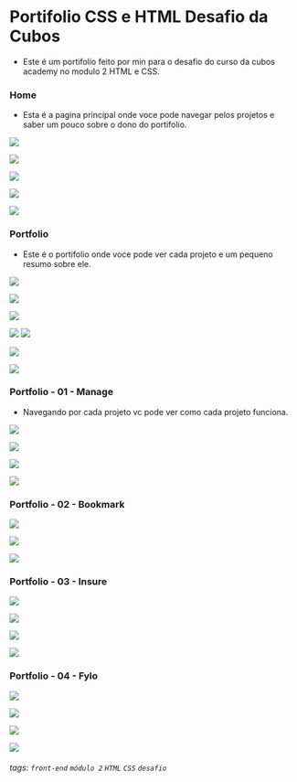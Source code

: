 

# Portifolio CSS e HTML Desafio da Cubos

- Este é um portifolio feito por min para o desafio do curso da cubos academy no modulo 2 HTML e CSS.


### Home

- Esta é a pagina principal onde voce pode navegar pelos projetos e saber um pouco sobre o dono do portifolio.

![](https://i.imgur.com/Vwj9U0y.png)

![](https://i.imgur.com/tjYO6R6.png)

![](https://i.imgur.com/KHPaEWW.png)

![](https://i.imgur.com/e88URFi.png)

![](https://i.imgur.com/P06m37L.png)

### Portfolio

- Este é o portifolio onde voce pode ver cada projeto e um pequeno resumo sobre ele.

![](https://i.imgur.com/1pDIzMz.png)

![](https://i.imgur.com/jHweGIb.png)

![](https://i.imgur.com/uTpctrq.png)

![](https://i.imgur.com/BsAWB7m.png)
![](https://i.imgur.com/W9s2afk.png)

![](https://i.imgur.com/e88URFi.png)

![](https://i.imgur.com/P06m37L.png)

### Portfolio - 01 - Manage

- Navegando por cada projeto vc pode ver como cada projeto funciona.

![](https://i.imgur.com/JYY2lNG.png)

![](https://i.imgur.com/uEgRim6.png)

![](https://i.imgur.com/O1JyZtK.png)

![](https://i.imgur.com/zGJMDOE.png)

### Portfolio - 02 - Bookmark


![](https://i.imgur.com/ag3Madi.png)

 ![](https://i.imgur.com/JDvgptu.png)

 ![](https://i.imgur.com/T41K6z3.png)



### Portfolio - 03 - Insure



![](https://i.imgur.com/1pDIzMz.png)

![](https://i.imgur.com/yJMQ0iJ.png)


![](https://i.imgur.com/zofNYva.png)


![](https://i.imgur.com/BMMJXlz.png)


### Portfolio - 04 - Fylo

![](https://i.imgur.com/1pDIzMz.png)

![](https://i.imgur.com/7IcYjiF.png)


![](https://i.imgur.com/fKuRKYX.png)

![](https://i.imgur.com/MQC6y17.png)




###### tags: `front-end` `módulo 2` `HTML` `CSS` `desafio`
